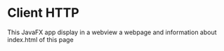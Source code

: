 # Client HTTP
This JavaFX app display in a webview a webpage and information about index.html of this page
